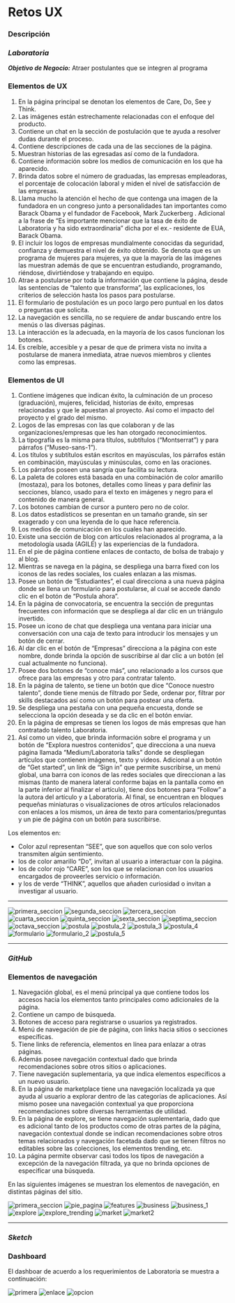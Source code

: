 # Retos UX

### Descripción
### ***Laboratoria***

***Objetivo de Negocio:*** Atraer postulantes que se integren al programa

### Elementos de UX

1. En la página principal se denotan los elementos de Care, Do, See y Think.
2. Las imágenes están estrechamente relacionadas con el enfoque del producto.
3. Contiene un chat en la sección de postulación que te ayuda a resolver dudas durante el proceso.
4. Contiene descripciones de cada una de las secciones de la página.
5. Muestran historias de las egresadas así como de la fundadora.
6. Contiene información sobre los medios de comunicación en los que ha aparecido.
7. Brinda datos sobre el número de graduadas, las empresas empleadoras, el porcentaje de colocación laboral y miden el nivel de satisfacción de las empresas.
8. Llama mucho la atención el hecho de que contenga una imagen de la fundadora en un congreso junto a personalidades tan importantes como Barack Obama y el fundador de Facebook, Mark Zuckerberg . Adicional a la frase de “Es importante mencionar que la tasa de éxito de Laboratoria y ha sido extraordinaria” dicha por el ex.- residente de EUA, Barack Obama.
9. El incluir los logos de empresas mundialmente conocidas da seguridad, confianza y demuestra el nivel de éxito obtenido.
Se denota que es un programa de mujeres para mujeres, ya que la mayoría de las imágenes las muestran además de que se encuentran estudiando, programando, riéndose, divirtiéndose y trabajando en equipo.
10. Atrae a postularse por toda la información que contiene la página, desde las sentencias de “talento que transforma”, las explicaciones, los criterios de selección hasta los pasos para postularse.
11. El formulario de postulación es un poco largo pero puntual en los datos o preguntas  que solicita.
12. La navegación es sencilla, no se requiere de andar buscando entre los menús o las diversas páginas.
13. La interacción es la adecuada, en la mayoría de los casos funcionan los botones.
14. Es creíble, accesible y a pesar de que de primera vista no invita a postularse de manera inmediata, atrae nuevos miembros y clientes como las empresas.

### Elementos de UI

1. Contiene imágenes que  indican éxito, la culminación de un proceso (graduación), mujeres, felicidad, historias de éxito,  empresas relacionadas y que le apuestan al proyecto. Así como el impacto del proyecto y el grado del mismo.
2. Logos de las empresas con las que colaboran y de las organizaciones/empresas que les han otorgado reconocimientos.
3. La tipografía es la misma para títulos, subtítulos (“Montserrat”) y para párrafos (“Museo-sans-1”).
4. Los títulos y subtítulos están escritos en mayúsculas, los párrafos están en combinación, mayúsculas y minúsculas, como en las oraciones.
5. Los párrafos poseen una sangría que facilita su lectura.
6. La paleta de colores está basada en una combinación de color amarillo (mostaza), para los botones, detalles como líneas y para definir las secciones, blanco, usado para el texto en imágenes y negro para el contenido de manera general.
7. Los botones cambian de cursor a puntero pero no de color.
8. Los datos estadísticos se presentan en un tamaño grande, sin ser exagerado y con una leyenda de lo que hace referencia.
9. Los medios de comunicación en los cuales han aparecido.
10. Existe una sección de blog con artículos relacionados al programa, a la metodología usada (AGILE) y las experiencias de la fundadora.
11. En el pie de página contiene enlaces de contacto, de bolsa de trabajo y al blog.
12. Mientras se navega en la página, se despliega una barra fixed con los iconos de las redes sociales, los cuales enlazan a las mismas.
13. Posee un botón de “Estudiantes”, el cual direcciona a una nueva página donde se llena un formulario para postularse, al cual se accede dando clic en el botón de “Postula ahora”.
14. En la página de convocatoria, se encuentra la sección de preguntas frecuentes con información que se despliega al dar clic en un triángulo invertido.
15. Posee un icono de chat que despliega una ventana para iniciar una conversación con una caja de texto para introducir los mensajes y un botón de cerrar.
16. Al dar clic en el botón de “Empresas” direcciona a la página con este nombre, donde brinda la opción de suscribirse al dar clic a un botón (el cual actualmente no funciona).
17. Posee dos botones de “conoce más”, uno relacionado a los cursos que ofrece para las empresas y otro para contratar talento.
18. En la página de talento, se tiene un botón que dice “Conoce nuestro talento”, donde tiene menús de filtrado por Sede, ordenar por, filtrar por skills destacados así como un botón para postear una oferta.
19. Se despliega una pestaña con una pequeña encuesta, donde se selecciona la opción deseada y se da clic en el botón enviar.
20. En la página de empresas se tienen los logos de más empresas que han contratado talento Laboratoria.
21. Así como un video, que brinda información sobre el programa y un botón de “Explora nuestros contenidos”, que direcciona a una nueva página llamada “Medium/Laboratoria talks” donde se despliegan artículos que contienen imágenes, texto y videos. Adicional a un botón de “Get started”, un link de “Sign in” que permite suscribirse, un menú global, una barra con iconos de las redes sociales que direccionan a las mismas (tanto de manera lateral conforme bajas en la pantalla como en la parte inferior al finalizar el artículo),  tiene dos botones para “Follow” a la autora del artículo y a Laboratoria. Al final, se encuentran en bloques pequeñas miniaturas o visualizaciones de otros artículos relacionados con enlaces a los mismos, un área de texto para comentarios/preguntas y un pie de página con un botón para  suscribirse.

Los elementos en:
- Color azul representan “SEE”,  que son aquellos que con solo verlos transmiten algún sentimiento.
- los de color amarillo “Do”, invitan al usuario a interactuar con la página.
- los de color rojo “CARE”, son los que se relacionan con los usuarios encargados de proveerles servicio o información.
- y los de verde “THINK”, aquellos que añaden curiosidad o invitan a investigar al usuario.

***
![primera_seccion](./images/primera_seccion.png)
![segunda_seccion](./images/segunda_seccion.png)
![tercera_seccion](./images/tercera_seccion.png)
![cuarta_seccion](./images/cuarta_seccion.png)
![quinta_seccion](./images/quinta_seccion.png)
![sexta_seccion](./images/sexta_seccion.png)
![septima_seccion](./images/septima_seccion.png)
![octava_seccion](./images/octava_seccion.png)
![postula](./images/postula.png)
![postula_2](./images/postula_2.png)
![postula_3](./images/postula_3.png)
![postula_4](./images/postula_4.png)
![formulario](./images/formulario.png)
![formulario_2](./images/formulario_2.png)
![postula_5](./images/postula_5.png)

***
### ***GitHub***

### Elementos de navegación

1. Navegación global, es el menú principal ya que contiene todos los accesos hacia los elementos tanto principales como adicionales de la página.
2. Contiene un campo de búsqueda.
3. Botones de acceso para registrarse o usuarios ya registrados.
4. Menú de navegación de pie de página, con links hacia sitios o secciones específicas.
5. Tiene links de referencia, elementos en línea para enlazar a otras páginas.
6. Además posee navegación contextual dado que brinda recomendaciones sobre otros sitios o aplicaciones.
7. Tiene navegación suplementaria, ya que indica elementos específicos a un nuevo usuario.
8. En la página de marketplace tiene una navegación localizada ya que ayuda al usuario a explorar dentro de las categorías de aplicaciones. Así mismo posee una navegación contextual ya que proporciona recomendaciones sobre diversas herramientas de utilidad.
9. En la página de explore, se tiene navegación suplementaria, dado que es adicional tanto de los productos como de otras partes de la página, navegación contextual donde se indican recomendaciones sobre otros temas relacionados y navegación facetada dado que se tienen filtros no editables sobre las colecciones, los elementos trending, etc.
10. La página permite observar casi todos los tipos de navegación a excepción de la navegación filtrada, ya que no brinda opciones de especificar una búsqueda.

En las siguientes imágenes se muestran los elementos de navegación, en distintas páginas del sitio.

![primera_seccion](./images/pag_principal_gh.png)
![pie_pagina](./images/pag_princ_pie_gh.png)
![features](./images/features_gh.png)
![business](./images/business_gh.png)
![business_1](./images/business_1_gh.png)
![explore](./images/explore_gh.png)
![explore_trending](./images/explore_trending.png)
![market](./images/marketplace_gh.png)
![market2](./images/marketplace_2.png)

***
### ***Sketch***

### Dashboard

El dashboar de acuerdo a los requerimientos de Laboratoria se muestra a continuación:

![primera](./images/dashboard.png)
![enlace](./images/dashboard_1.png)
![opcion](./images/dashboard_2.png)
